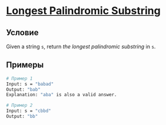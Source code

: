 # [Longest Palindromic Substring](https://leetcode.com/problems/longest-palindromic-substring/)

## Условие

Given a string `s`, return _the longest palindromic substring_ in `s`.

## Примеры

```bash
# Пример 1
Input: s = "babad"
Output: "bab"
Explanation: "aba" is also a valid answer.
```

```bash
# Пример 2
Input: s = "cbbd"
Output: "bb"
```
